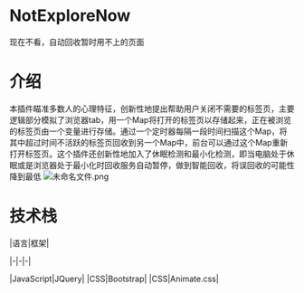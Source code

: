 # NotExploreNow
现在不看，自动回收暂时用不上的页面
# 介绍
本插件瞄准多数人的心理特征，创新性地提出帮助用户关闭不需要的标签页，主要逻辑部分模拟了浏览器tab，用一个Map将打开的标签页以存储起来，正在被浏览的标签页由一个变量进行存储。通过一个定时器每隔一段时间扫描这个Map，将其中超过时间不活跃的标签页回收到另一个Map中，前台可以通过这个Map重新打开标签页。这个插件还创新性地加入了休眠检测和最小化检测，即当电脑处于休眠或是浏览器处于最小化时回收服务自动暂停，做到智能回收，将误回收的可能性降到最低
![未命名文件.png](https://res.shirakawatyu.top/a8a90b5ccf7d4577b8b162ee931ecbfd.png)
# 技术栈

|语言|框架|

|-|-|-|

|JavaScript|JQuery|
|CSS|Bootstrap|
|CSS|Animate.css|
